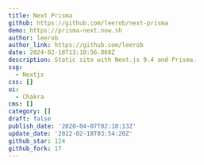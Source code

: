 ```yaml
---
title: Next Prisma
github: https://github.com/leerob/next-prisma
demo: https://prisma-next.now.sh
author: leerob
author_link: https://github.com/leerob
date: 2024-02-18T13:10:56.868Z
description: Static site with Next.js 9.4 and Prisma.
ssg:
  - Nextjs
css: []
ui:
  - Chakra
cms: []
category: []
draft: false
publish_date: '2020-04-07T02:18:13Z'
update_date: '2022-02-18T03:54:20Z'
github_star: 124
github_fork: 17
---
```


